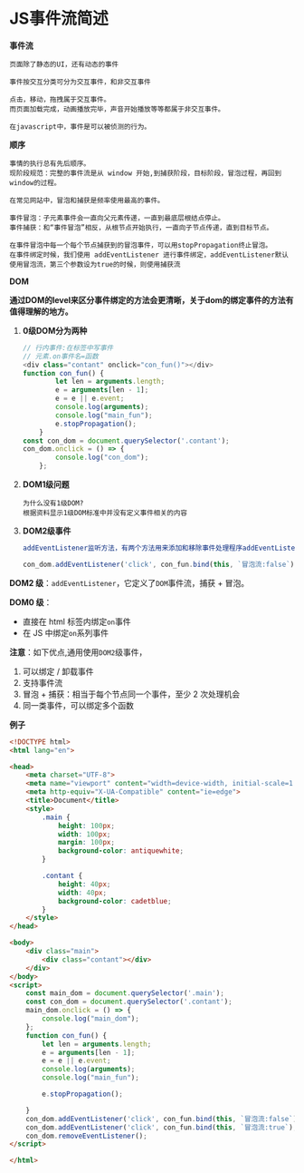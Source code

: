 


# JS事件流简述

**事件流**

```
页面除了静态的UI，还有动态的事件

事件按交互分类可分为交互事件，和非交互事件

点击，移动，拖拽属于交互事件。
而页面加载完成，动画播放完毕，声音开始播放等等都属于非交互事件。

在javascript中，事件是可以被侦测的行为。
```

**顺序**

```
事情的执行总有先后顺序。
现阶段规范：完整的事件流是从 window 开始,到捕获阶段，目标阶段，冒泡过程，再回到window的过程。

在常见网站中，冒泡和捕获是频率使用最高的事件。

事件冒泡：子元素事件会一直向父元素传递，一直到最底层根结点停止。
事件捕获：和“事件冒泡”相反，从根节点开始执行，一直向子节点传递，直到目标节点。

在事件冒泡中每一个每个节点捕获到的冒泡事件，可以用stopPropagation终止冒泡。
在事件绑定时候，我们使用 addEventListener 进行事件绑定，addEventListener默认使用冒泡流，第三个参数设为true的时候，则使用捕获流
```

**DOM**

**通过DOM的level来区分事件绑定的方法会更清晰，关于dom的绑定事件的方法有值得理解的地方。**

1. **0级DOM分为两种**

   ```javascript
   // 行内事件:在标签中写事件
   // 元素.on事件名=函数
   <div class="contant" onclick="con_fun()"></div> 
   function con_fun() {
           let len = arguments.length;
           e = arguments[len - 1];
           e = e || e.event;
           console.log(arguments);
           console.log("main_fun");
           e.stopPropagation();
       }
   const con_dom = document.querySelector('.contant');
   con_dom.onclick = () => {
           console.log("con_dom");
       };
   ```

2. **DOM1级问题**

   ```
   为什么没有1级DOM?
   根据资料显示1级DOM标准中并没有定义事件相关的内容
   ```

3. **DOM2级事件**

   ```javascript
   addEventListener监听方法，有两个方法用来添加和移除事件处理程序addEventListener()和removeEventListener()。
   
   con_dom.addEventListener('click', con_fun.bind(this, `冒泡流:false`), false)
   ```

**DOM2 级**：`addEventListener`，它定义了`DOM`事件流，捕获 + 冒泡。

**DOM0 级**：

- 直接在 html 标签内绑定`on`事件
- 在 JS 中绑定`on`系列事件

**注意**：如下优点,通用使用`DOM2`级事件，

1. 可以绑定 / 卸载事件
2. 支持事件流
3. 冒泡 + 捕获：相当于每个节点同一个事件，至少 2 次处理机会
4. 同一类事件，可以绑定多个函数



**例子**

```html
<!DOCTYPE html>
<html lang="en">

<head>
    <meta charset="UTF-8">
    <meta name="viewport" content="width=device-width, initial-scale=1.0">
    <meta http-equiv="X-UA-Compatible" content="ie=edge">
    <title>Document</title>
    <style>
        .main {
            height: 100px;
            width: 100px;
            margin: 100px;
            background-color: antiquewhite;
        }

        .contant {
            height: 40px;
            width: 40px;
            background-color: cadetblue;
        }
    </style>
</head>

<body>
    <div class="main">
        <div class="contant"></div>
    </div>
</body>
<script>
    const main_dom = document.querySelector('.main');
    const con_dom = document.querySelector('.contant');
    main_dom.onclick = () => {
        console.log("main_dom");
    };
    function con_fun() {
        let len = arguments.length;
        e = arguments[len - 1];
        e = e || e.event;
        console.log(arguments);
        console.log("main_fun");

        e.stopPropagation();

    }
    con_dom.addEventListener('click', con_fun.bind(this, `冒泡流:false`), false)
    con_dom.addEventListener('click', con_fun.bind(this, `冒泡流:true`), true)
    con_dom.removeEventListener();
</script>

</html>
```




